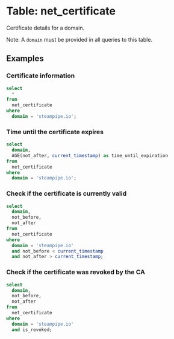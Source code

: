 # Table: net_certificate

Certificate details for a domain.

Note: A `domain` must be provided in all queries to this table.

## Examples

### Certificate information

```sql
select
  *
from
  net_certificate
where
  domain = 'steampipe.io';
```

### Time until the certificate expires

```sql
select
  domain,
  AGE(not_after, current_timestamp) as time_until_expiration
from
  net_certificate
where
  domain = 'steampipe.io';
```

### Check if the certificate is currently valid

```sql
select
  domain,
  not_before,
  not_after
from
  net_certificate
where
  domain = 'steampipe.io'
  and not_before < current_timestamp
  and not_after > current_timestamp;
```

### Check if the certificate was revoked by the CA

```sql
select
  domain,
  not_before,
  not_after
from
  net_certificate
where
  domain = 'steampipe.io'
  and is_revoked;
```
